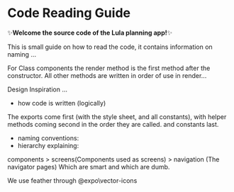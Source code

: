 # Code Reading Guide

:sparkles:**Welcome the source code of the Lula planning app!**:sparkles:

This is small guide on how to read the code, it contains information on naming ...

For Class components the render method is the first method after the constructor. All other methods are written in order of use in render...

Design Inspiration ...

- how code is written (logically)

The exports come first (with the style sheet, and all constants), with helper methods coming second in the order they are called. and constants last.

- naming conventions:
- hierarchy explaining:

components > screens(Components used as screens) > navigation (The navigator pages)
Which are smart and which are dumb.

We use feather through @expo\vector-icons